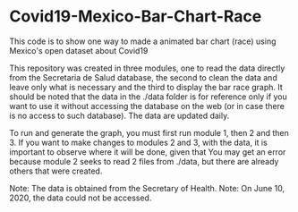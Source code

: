 # Covid19-Mexico-Bar-Chart-Race
This code is to show one way to made a animated bar chart (race) using Mexico's open dataset about Covid19

This repository was created in three modules, one to read the data directly from the Secretaria de Salud database, 
the second to clean the data and leave only what is necessary and the third to display the bar race graph. It should be 
noted that the data in the ./data folder is for reference only if you want to use it without  accessing the database 
on the web (or in case there is no access to such database). The data are updated
daily.

To run and generate the graph, you must first run module 1, then 2 and then 3. If you want to make changes to 
modules 2 and 3, with the data, it is important to observe where it will be done, given that You may get 
an error because module 2 seeks to read 2 files from ./data, but there are already others that were created.


Note: The data is obtained from the Secretary of Health.
Note: On June 10, 2020, the data could not be accessed.
